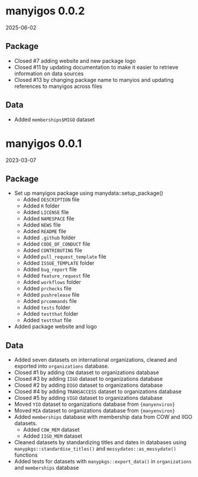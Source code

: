 # manyigos 0.0.2

2025-06-02

## Package

* Closed #7 adding website and new package logo
* Closed #11 by updating documentation to make it easier to retrieve information on data sources
* Closed #13 by changing package name to manyios and updating references to manyigos across files

## Data

* Added `memberships$MIGO` dataset

# manyigos 0.0.1

2023-03-07

## Package

* Set up manyigos package using manydata::setup_package()
  * Added `DESCRIPTION` file
  * Added `R` folder
  * Added `LICENSE` file
  * Added `NAMESPACE` file
  * Added `NEWS` file
  * Added `README` file
  * Added `.github` folder
  * Added `CODE_OF_CONDUCT` file
  * Added `CONTRIBUTING` file
  * Added `pull_request_template` file
  * Added `ISSUE_TEMPLATE` folder
  * Added `bug_report` file
  * Added `feature_request` file
  * Added `workflows` folder
  * Added `prchecks` file
  * Added `pushrelease` file
  * Added `prcommands` file
  * Added `tests` folder
  * Added `testthat` folder
  * Added `testthat` file
* Added package website and logo

## Data

* Added seven datasets on international organizations, cleaned and exported into `organizations` database.
* Closed #1 by adding `COW` dataset to organizations database
* Closed #3 by adding `IIGO` dataset to organizations database
* Closed #2 by adding `DIGO` dataset to organizations database
* Closed #4 by adding `TRANSACCESS` dataset to organizations database
* Closed #5 by adding `VIGO` dataset to organizations database
* Moved `YIO` dataset to organizations database from `{manyenviron}`
* Moved `MIA` dataset to organizations database from `{manyenviron}`
* Added `memberships` database with membership data from COW and IIGO datasets.
  * Added `COW_MEM` dataset
  * Added `IIGO_MEM` dataset
* Cleaned datasets by standardizing titles and dates in databases using `manypkgs::standardise_titles()` and  `messydates::as_messydate()` functions
* Added tests for datasets with `manypkgs::export_data()` in `organizations` and `memberships` database
